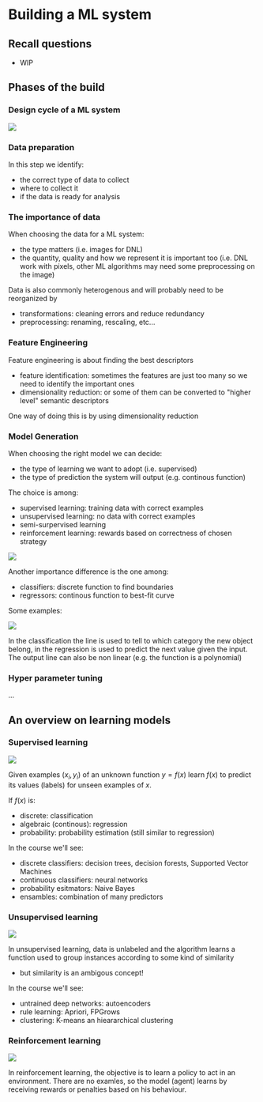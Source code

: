 # Building a ML system

## Recall questions
   - WIP

## Phases of the build

### Design cycle of a ML system

![](./static/ML/designML.png)

### Data preparation

In this step we identify:
- the correct type of data to collect
- where to collect it
- if the data is ready for analysis

### The importance of data

When choosing the data for a ML system:
- the type matters (i.e. images for DNL)
- the quantity, quality and how we represent it is important too (i.e. DNL work with pixels, other ML algorithms may need some preprocessing on the image)

Data is also commonly heterogenous and will probably need to be reorganized by
- transformations: cleaning errors and reduce redundancy
- preprocessing: renaming, rescaling, etc...


### Feature Engineering

Feature engineering is about finding the best descriptors
- feature identification: sometimes the features are just too many so we need to identify the important ones
- dimensionality reduction: or some of them can be converted to "higher level" semantic descriptors

One way of doing this is by using dimensionality reduction

### Model Generation

When choosing the right model we can decide:
- the type of learning we want to adopt (i.e. supervised)
- the type of prediction the system will output (e.g. continous function)

The choice is among:
- supervised learning: training data with correct examples
- unsupervised learning: no data with correct examples
- semi-surpervised learning
- reinforcement learning: rewards based on correctness of chosen strategy

![](./static/ML/learningTypes.png)

Another importance difference is the one among:
- classifiers: discrete function to find boundaries
- regressors: continous function to best-fit curve

Some examples:

![](./static/ML/classreg.png)

In the classification the line is used to tell to which category the new object belong, in the regression
is used to predict the next value given the input. The output line can also be non linear (e.g. the function is a polynomial)


### Hyper parameter tuning

...

## An overview on learning models

### Supervised learning

![](./static/ML/supWF.png)

Given examples ($x_i,y_i$) of an unknown function $y = f(x)$ learn $f(x)$ to predict its values (labels)
for unseen examples of $x$.

If $f(x)$ is:
- discrete: classification
- algebraic (continous): regression
- probability: probability estimation (still similar to regression)

In the course we'll see:
- discrete classifiers: decision trees, decision forests, Supported Vector Machines
- continuous classifiers: neural networks
- probability esitmators: Naive Bayes
- ensambles: combination of many predictors

### Unsupervised learning

![](./static/ML/unsupWF.png)

In unsupervised learning, data is unlabeled and the algorithm learns a function used to group instances according to some kind of similarity
- but similarity is an ambigous concept!

In the course we'll see:
- untrained deep networks: autoencoders
- rule learning: Apriori, FPGrows
- clustering: K-means an hieararchical clustering


### Reinforcement learning

![](./static/ML/renWF.png)

In reinforcement learning, the objective is to learn a policy to act in an environment. There are no examles,
so the model (agent) learns by receiving rewards or penalties based on his behaviour.